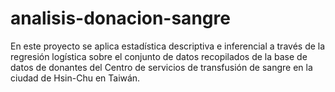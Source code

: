 # analisis-donacion-sangre
En este proyecto se aplica estadística descriptiva e inferencial a través de la regresión logística sobre el conjunto de datos recopilados de la base de datos de donantes del Centro de servicios de transfusión de sangre en la ciudad de Hsin-Chu en Taiwán.
